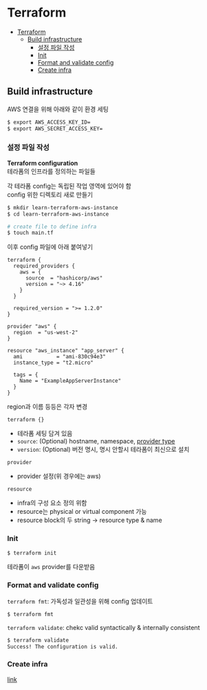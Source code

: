 # Terraform
- [Terraform](#terraform)
  - [Build infrastructure](#build-infrastructure)
    - [설정 파일 작성](#설정-파일-작성)
    - [Init](#init)
    - [Format and validate config](#format-and-validate-config)
    - [Create infra](#create-infra)

## Build infrastructure
AWS 연결을 위해 아래와 같이 환경 세팅

```bash
$ export AWS_ACCESS_KEY_ID=
$ export AWS_SECRET_ACCESS_KEY=
```

### 설정 파일 작성

**Terraform configuration**\
테라폼의 인프라를 정의하는 파일들

각 테라폼 config는 독립된 작업 영역에 있어야 함\
config 위한 디렉토리 새로 만들기

```bash
$ mkdir learn-terraform-aws-instance
$ cd learn-terraform-aws-instance

# create file to define infra
$ touch main.tf
```

이후 config 파일에 아래 붙여넣기

```
terraform {
  required_providers {
    aws = {
      source  = "hashicorp/aws"
      version = "~> 4.16"
    }
  }

  required_version = ">= 1.2.0"
}

provider "aws" {
  region  = "us-west-2"
}

resource "aws_instance" "app_server" {
  ami           = "ami-830c94e3"
  instance_type = "t2.micro"

  tags = {
    Name = "ExampleAppServerInstance"
  }
}
```

region과 이름 등등은 각자 변경

`terraform {}`
* 테라폼 세팅 담겨 있음
* `source`: (Optional) hostname, namespace, [provider type](https://registry.terraform.io/browse/providers)
* `version`: (Optional) 버전 명시, 명시 안할시 테라폼이 최신으로 설치

`provider`
* provider 설정(위 경우에는 aws)

`resource`
* infra의 구성 요소 정의 위함
* resource는 physical or virtual component 가능
* resource block의 두 string $\to$ resource type & name

### Init
```bash
$ terraform init
```

테라폼이 `aws` provider를 다운받음

### Format and validate config
`terraform fmt`: 가독성과 일관성을 위해 config 업데이트

```bash
$ terraform fmt
```

`terraform validate`: chekc valid syntactically & internally consistent

```bash
$ terraform validate
Success! The configuration is valid.
```

### Create infra
[link](https://developer.hashicorp.com/terraform/tutorials/aws-get-started/aws-build)